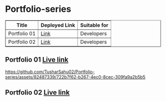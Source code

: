 # Portfolio-series

<table border="1">
  <thead>
    <tr>
      <th>Title</th>
      <th>Deployed Link</th>
      <th>Suitable for</th>
    </tr>
  </thead>
  <tbody>
    <tr>
      <td>Portfolio 01</td>
      <td> <a href="https://portfolio-series-p1.vercel.app/">Link</a> </td>
      <td>Developers</td>
    </tr>
    <tr>
      <td>Portfolio 02</td>
      <td> <a href="https://portfolio-series-p2.vercel.app/">Link</a> </td>
       <td>Developers</td>
    </tr>
   
  </tbody>
</table>

## Portfolio 01 [Live link](https://portfolio-series-p1.vercel.app/)

https://github.com/TusharSahu02/Portfolio-series/assets/82487339/722b7f62-b267-4ec0-8cec-309fa9a2b5b5

## Portfolio 02 [Live link](https://portfolio-series-p2.vercel.app/)
